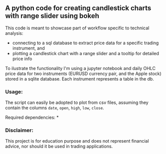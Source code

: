 ## A python code for creating candlestick charts with range slider using bokeh
This code is meant to showcase part of workflow specific to technical analysis:
* connecting to a sql database to extract price data for a specific trading instrument, and
* plotting a candlestick chart with a range slider and a tooltip for detailed price info

To ilustrate the functionality I'm using a jupyter notebook and daily OHLC price data for two instruments 
(EURUSD currency pair, and the Apple stock) stored in a sqlite database. Each instrument represents a table in the db.

### Usage:
The script can easily be adopted to plot from csv files, assuming they contain the columns `date`, `open`, `high`,
 `low`, `close`.

Required dependencies:
* 


### Disclaimer:
This project is for education purpose and does not represent financial advice, nor should it be used in trading applications.
